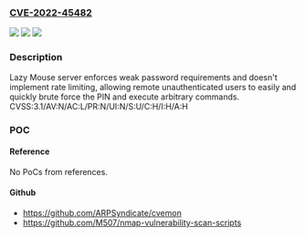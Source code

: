 ### [CVE-2022-45482](https://cve.mitre.org/cgi-bin/cvename.cgi?name=CVE-2022-45482)
![](https://img.shields.io/static/v1?label=Product&message=Lazy%20Mouse&color=blue)
![](https://img.shields.io/static/v1?label=Version&message=n%2Fa&color=blue)
![](https://img.shields.io/static/v1?label=Vulnerability&message=CWE-521%3A%20Weak%20Password%20Requirements&color=brighgreen)

### Description

Lazy Mouse server enforces weak password requirements and doesn't implement rate limiting, allowing remote unauthenticated users to easily and quickly brute force the PIN and execute arbitrary commands. CVSS:3.1/AV:N/AC:L/PR:N/UI:N/S:U/C:H/I:H/A:H

### POC

#### Reference
No PoCs from references.

#### Github
- https://github.com/ARPSyndicate/cvemon
- https://github.com/M507/nmap-vulnerability-scan-scripts

